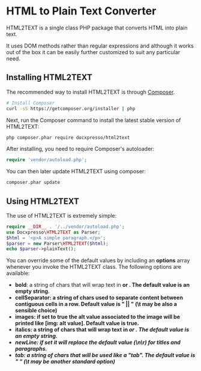 HTML to Plain Text Converter
============================
HTML2TEXT is a single class PHP package that converts HTML into plain text.

It uses DOM methods rather than regular expressions and although it works out of
the box it can be easily further customized to suit any particular need.

## Installing HTML2TEXT

The recommended way to install HTML2TEXT is through
[Composer](http://getcomposer.org).

```bash
# Install Composer
curl -sS https://getcomposer.org/installer | php
```

Next, run the Composer command to install the latest stable version of HTML2TEXT:

```bash
php composer.phar require docxpresso/html2text
```

After installing, you need to require Composer's autoloader:

```php
require 'vendor/autoload.php';
```

You can then later update HTML2TEXT using composer:

 ```bash
composer.phar update
 ```

## Using HTML2TEXT

The use of HTML2TEXT is extremely simple:

```php
require __DIR__ . '/../vendor/autoload.php';
use Docxpresso\HTML2TEXT as Parser;
$html = '<p>A simple paragraph.</p>';
$parser = new Parser\HTML2TEXT($html);
echo $parser->plainText();
```

You can override some of the default values by including an **options** array
whenever you invoke the HTML2TEXT class. The following options are available:
- **bold**: a string of chars that will wrap text in <b> or <strong>. The
default value is an empty string.
- **cellSeparator**: a string of chars used to separate content between
contiguous cells in a row. Default value is " || " (\t may be also
a sensible choice)
- **images**: if set to true the alt value associated to the image will
be printed like [img: alt value]. Default value is true.
- **italics**: a string of chars that will wrap text in <i> or <em>. The
default value is an empty string.
- **newLine**: if set it will replace the default value (\n\r) for titles
and paragraphs.
- **tab**: a string of chars that will be used like a "tab". The default
value is "   " (\t may be another standard option)
